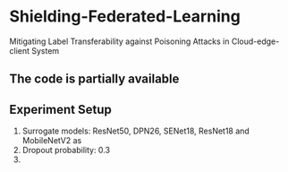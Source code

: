 # Shielding-Federated-Learning
Mitigating Label Transferability against Poisoning Attacks in Cloud-edge-client System
## The code is partially available


## Experiment Setup
1) Surrogate models: ResNet50, DPN26, SENet18, ResNet18 and MobileNetV2 as 
2) Dropout probability: 0.3
3) 
